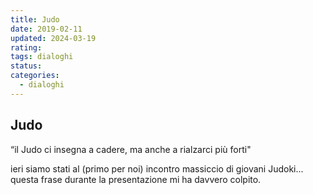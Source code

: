 ```yaml
---
title: Judo
date: 2019-02-11
updated: 2024-03-19
rating: 
tags: dialoghi
status: 
categories:
  - dialoghi
---
```

## Judo

“il Judo ci insegna a cadere, ma anche a rialzarci più forti"

ieri siamo stati al (primo per noi) incontro massiccio di giovani Judoki... questa frase durante la presentazione mi ha davvero colpito.
